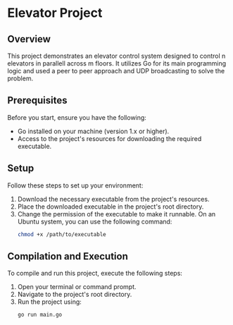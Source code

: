 # Elevator Project

## Overview

This project demonstrates an elevator control system designed to control n elevators in parallell across m floors. It utilizes Go for its main programming logic and used a peer to peer approach and UDP broadcasting to solve the problem.
## Prerequisites

Before you start, ensure you have the following:
- Go installed on your machine (version 1.x or higher).
- Access to the project's resources for downloading the required executable.

## Setup

Follow these steps to set up your environment:

1. Download the necessary executable from the project's resources.
2. Place the downloaded executable in the project's root directory.
3. Change the permission of the executable to make it runnable. On an Ubuntu system, you can use the following command:
   ```bash
   chmod +x /path/to/executable

## Compilation and Execution

To compile and run this project, execute the following steps:

1. Open your terminal or command prompt.
2. Navigate to the project's root directory.
3. Run the project using:
   ```bash
   go run main.go

